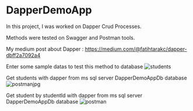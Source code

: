 # DapperDemoApp

In this project, I was worked on Dapper Crud Processes.

Methods were tested on Swagger and Postman tools.

My medium post about Dapper : https://medium.com/@fatihtarakc/dapper-dbff2a7092a4

Enter some sample datas to test this method to database
![students](https://github.com/user-attachments/assets/31e444b3-cb76-4b8a-bbba-d9632286d479)



Get students with dapper from ms sql server DapperDemoAppDb database
![postmanjpg](https://github.com/user-attachments/assets/5d923bf3-fdaa-4cbd-85de-6a64e7c7a324)

Get student by studentId with dapper from ms sql server DapperDemoAppDb database
![postman](https://github.com/user-attachments/assets/ae7b0f78-83b7-4b69-ae67-c4b92b74c479)
